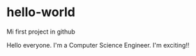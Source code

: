 # hello-world
Mi first project in github

Hello everyone. I'm a Computer Science Engineer. I'm exciting!!
